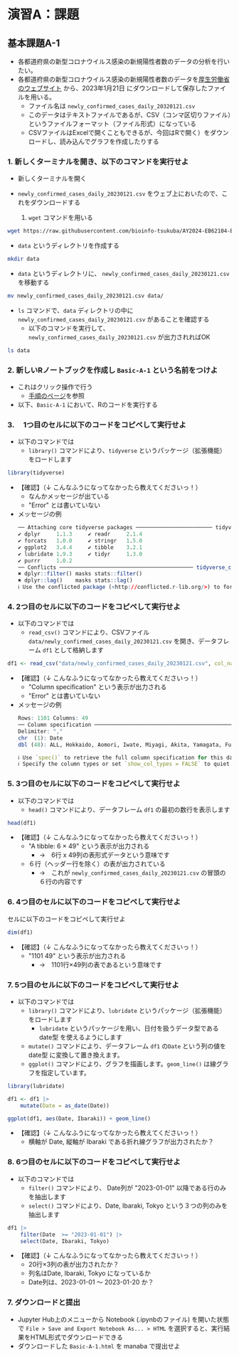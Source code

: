 # 演習A：課題

## 基本課題A-1

- 各都道府県の新型コロナウイルス感染の新規陽性者数のデータの分析を行いたい。
- 各都道府県の新型コロナウイルス感染の新規陽性者数のデータを[厚生労働省のウェブサイト](https://www.mhlw.go.jp/stf/covid-19/open-data.html) から、2023年1月21日 にダウンロードして保存したファイルを用いる。
  - ファイル名は `newly_confirmed_cases_daily_20320121.csv`
  - このデータはテキストファイルであるが、CSV（コンマ区切りファイル）というファイルフォーマット（ファイル形式）になっている
  - CSVファイルはExcelで開くこともできるが、今回はRで開く）をダウンロードし、読み込んでグラフを作成したりする

### 1. 新しくターミナルを開き、以下のコマンドを実行せよ

- 新しくターミナルを開く

- `newly_confirmed_cases_daily_20230121.csv` をウェブ上においたので、これをダウンロードする
   1. `wget` コマンドを用いる

```bash
wget https://raw.githubusercontent.com/bioinfo-tsukuba/AY2024-EB62104-Bioinformatics/refs/heads/main/Training_A/newly_confirmed_cases_daily_20230121.csv
```

- `data` というディレクトリを作成する

```bash
mkdir data
```

- `data` というディレクトリに、 `newly_confirmed_cases_daily_20230121.csv` を移動する

```bash
mv newly_confirmed_cases_daily_20230121.csv data/
```

- `ls` コマンドで、`data` ディレクトリの中に `newly_confirmed_cases_daily_20230121.csv` があることを確認する
  - 以下のコマンドを実行して、 `newly_confirmed_cases_daily_20230121.csv` が出力されればOK

```bash
ls data
```

### 2. 新しいRノートブックを作成し `Basic-A-1` という名前をつけよ

- これはクリック操作で行う
  - [手順のページ](A_01.md#a02-r-のノートブックを開く)を参照
- 以下、`Basic-A-1` において、Rのコードを実行する

### 3.　 1つ目のセルに以下のコードをコピペして実行せよ

- 以下のコマンドでは
  - `library()` コマンドにより、`tidyverse` というパッケージ（拡張機能）をロードします

```R
library(tidyverse)
```

- 【確認】（↓ こんなふうになってなかったら教えてくださいっ！）
  - なんかメッセージが出ている
  - "Error" とは書いていない
- メッセージの例
  ```r
  ── Attaching core tidyverse packages ──────────────────────── tidyverse 2.0.0 ──
  ✔ dplyr     1.1.3     ✔ readr     2.1.4
  ✔ forcats   1.0.0     ✔ stringr   1.5.0
  ✔ ggplot2   3.4.4     ✔ tibble    3.2.1
  ✔ lubridate 1.9.3     ✔ tidyr     1.3.0
  ✔ purrr     1.0.2     
  ── Conflicts ────────────────────────────────────────── tidyverse_conflicts() ──
  ✖ dplyr::filter() masks stats::filter()
  ✖ dplyr::lag()    masks stats::lag()
  ℹ Use the conflicted package (<http://conflicted.r-lib.org/>) to force all conflicts to become errors
  ```

### 4. 2つ目のセルに以下のコードをコピペして実行せよ

- 以下のコマンドでは
  - `read_csv()` コマンドにより、CSVファイル `data/newly_confirmed_cases_daily_20230121.csv` を開き、データフレーム `df1` として格納します

```R
df1 <- read_csv("data/newly_confirmed_cases_daily_20230121.csv", col_names=TRUE)
```

- 【確認】（↓ こんなふうになってなかったら教えてくださいっ！）
  - "Column specification" という表示が出力される
  - "Error" とは書いていない
- メッセージの例
  ```r
  Rows: 1101 Columns: 49
  ── Column specification ────────────────────────────────────────────────────────
  Delimiter: ","
  chr  (1): Date
  dbl (48): ALL, Hokkaido, Aomori, Iwate, Miyagi, Akita, Yamagata, Fukushima, ...

  ℹ Use `spec()` to retrieve the full column specification for this data.
  ℹ Specify the column types or set `show_col_types = FALSE` to quiet this message.
  ```

### 5. 3つ目のセルに以下のコードをコピペして実行せよ

- 以下のコマンドでは
  - `head()` コマンドにより、データフレーム `df1` の最初の数行を表示します

```R
head(df1)
```

- 【確認】（↓ こんなふうになってなかったら教えてくださいっ！）
  - "A tibble: 6 × 49" という表示が出力される
    - →　6行 x 49列の表形式データという意味です
  - ６行（ヘッダー行を除く）の表が出力されている
    - →　これが `newly_confirmed_cases_daily_20230121.csv` の冒頭の６行の内容です

### 6. 4つ目のセルに以下のコードをコピペして実行せよ

セルに以下のコードをコピペして実行せよ

```R
dim(df1)
```

- 【確認】（↓ こんなふうになってなかったら教えてくださいっ！）
  - "1101  49" という表示が出力される
    - →　1101行×49列の表であるという意味です

### 7. 5つ目のセルに以下のコードをコピペして実行せよ

- 以下のコマンドでは
  - `library()` コマンドにより、`lubridate` というパッケージ（拡張機能）をロードします
    - `lubridate` というパッケージを用い、日付を扱うデータ型である date型 を使えるようにします
  - `mutate()` コマンドにより、データフレーム `df1` の`Date` という列の値を date型 に変換して置き換えます。
  - `ggplot()` コマンドにより、グラフを描画します。`geom_line()` は線グラフを指定しています。

```R
library(lubridate)

df1 <- df1 |>
    mutate(Date = as_date(Date))

ggplot(df1, aes(Date, Ibaraki)) + geom_line()
```

- 【確認】（↓ こんなふうになってなかったら教えてくださいっ！）
  - 横軸が Date, 縦軸が Ibaraki である折れ線グラフが出力されたか？

### 8. 6つ目のセルに以下のコードをコピペして実行せよ

- 以下のコマンドでは
  - `filter()` コマンドにより、 Date列が "2023-01-01" 以降である行のみを抽出します
  - `select()` コマンドにより、Date, Ibaraki, Tokyo という３つの列のみを抽出します

```R
df1 |> 
    filter(Date  >= "2023-01-01") |>
    select(Date, Ibaraki, Tokyo)
```

- 【確認】（↓ こんなふうになってなかったら教えてくださいっ！）
  - 20行×3列の表が出力されたか？
  - 列名はDate, Ibaraki, Tokyo になっているか
  - Date列は、2023-01-01 〜 2023-01-20 か？

### 7. ダウンロードと提出

- Jupyter Hub上のメニューから Notebook (.ipynbのファイル) を開いた状態で `File > Save and Export Notebook As... > HTML` を選択すると、実行結果をHTML形式でダウンロードできる
- ダウンロードした `Basic-A-1.html` を manaba で提出せよ
